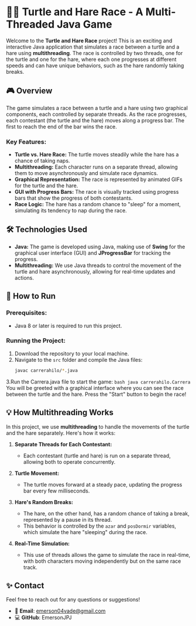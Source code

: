# 🐢🐇 Turtle and Hare Race - A Multi-Threaded Java Game

Welcome to the **Turtle and Hare Race** project! This is an exciting and interactive Java application that simulates a race between a turtle and a hare using **multithreading**. The race is controlled by two threads, one for the turtle and one for the hare, where each one progresses at different speeds and can have unique behaviors, such as the hare randomly taking breaks.

## 🎮 Overview

The game simulates a race between a turtle and a hare using two graphical components, each controlled by separate threads. As the race progresses, each contestant (the turtle and the hare) moves along a progress bar. The first to reach the end of the bar wins the race.

### Key Features:
- **Turtle vs. Hare Race:** The turtle moves steadily while the hare has a chance of taking naps.
- **Multithreading:** Each character runs on a separate thread, allowing them to move asynchronously and simulate race dynamics.
- **Graphical Representation:** The race is represented by animated GIFs for the turtle and the hare.
- **GUI with Progress Bars:** The race is visually tracked using progress bars that show the progress of both contestants.
- **Race Logic:** The hare has a random chance to "sleep" for a moment, simulating its tendency to nap during the race.

## 🛠️ Technologies Used

- **Java:** The game is developed using Java, making use of **Swing** for the graphical user interface (GUI) and **JProgressBar** for tracking the progress.
- **Multithreading:** We use Java threads to control the movement of the turtle and hare asynchronously, allowing for real-time updates and actions.

## 🚀 How to Run

### Prerequisites:
- Java 8 or later is required to run this project.

### Running the Project:
1. Download the repository to your local machine.
2. Navigate to the `src` folder and compile the Java files:
   ```bash
   javac carrerahilo/*.java
    ```
3.Run the Carrera.java file to start the game:
    ```bash
    java carrerahilo.Carrera
    ```
You will be greeted with a graphical interface where you can see the race between the turtle and the hare. Press the "Start" button to begin the race!

## 💡 How Multithreading Works

In this project, we use **multithreading** to handle the movements of the turtle and the hare separately. Here's how it works:

1. **Separate Threads for Each Contestant:**
   - Each contestant (turtle and hare) is run on a separate thread, allowing both to operate concurrently.

2. **Turtle Movement:**
   - The turtle moves forward at a steady pace, updating the progress bar every few milliseconds.

3. **Hare's Random Breaks:**
   - The hare, on the other hand, has a random chance of taking a break, represented by a pause in its thread. 
   - This behavior is controlled by the `azar` and `posDormir` variables, which simulate the hare "sleeping" during the race.

4. **Real-Time Simulation:**
   - This use of threads allows the game to simulate the race in real-time, with both characters moving independently but on the same race track.


## ✨ Contact  

Feel free to reach out for any questions or suggestions!  

- 📧 **Email**: emerson04vade@gmail.com  
- 💻 **GitHub**: EmersonJPJ 
